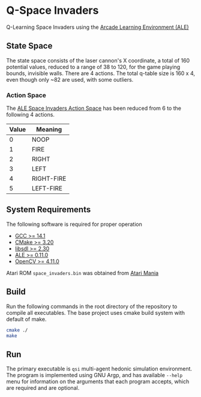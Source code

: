 # Q-Space Invaders

Q-Learning Space Invaders using the [Arcade Learning Environment (ALE)](https://ale.farama.org/)

## State Space
The state space consists of the laser cannon's X coordinate, a total of
160 potential values, reduced to a range of 38 to 120, for the game
playing bounds, invisible walls. There are 4 actions. The total q-table
size is 160 x 4, even though only ~82 are used, with some outliers.

### Action Space
The
[ALE Space Invaders Action Space](https://ale.farama.org/environments/space_invaders/#actions)
has been reduced from 6 to the following 4 actions.

| Value | Meaning |
|-------|---------|
| 0 | NOOP |
| 1 | FIRE |
| 2 | RIGHT |
| 3 | LEFT |
| 4 | RIGHT-FIRE |
| 5 | LEFT-FIRE |

## System Requirements

The following software is required for proper operation

- [GCC >= 14.1](https://gcc.gnu.org/releases.html)
- [CMake >= 3.20](https://cmake.org/download/)
- [libsdl >= 2.30](https://www.libsdl.org/)
- [ALE >= 0.11.0](https://ale.farama.org/)
- [OpenCV >= 4.11.0](https://opencv.org/releases/)

Atari ROM `space_invaders.bin` was obtained from
[Atari Mania](https://www.atarimania.com/game-atari-2600-vcs-space-invaders_s6947.html)

## Build

Run the following commands in the root directory of the repository to compile
all executables. The base project uses cmake build system with default of make.

```bash
cmake ./
make
```

## Run

The primary executable is `qsi` multi-agent hedonic simulation environment.
The program is implemented using GNU Argp, and has available `--help` menu for
information on the arguments that each program accepts, which are required and
are optional.
